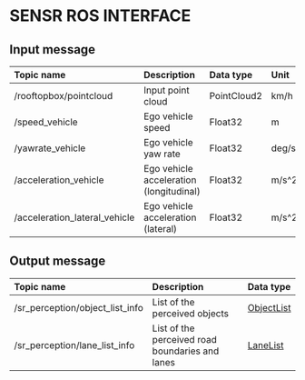 # SENSR ROS INTERFACE

## Input message

| Topic name                    | Description                                | Data type     | Unit   |
| :---------------------------- | :----------------------------------------- | :------------ | :----- |
| /rooftopbox/pointcloud        | Input point cloud                          | PointCloud2   | km/h   |
| /speed_vehicle                | Ego vehicle speed                          | Float32       | m      |
| /yawrate_vehicle              | Ego vehicle yaw rate                       | Float32       | deg/s  |
| /acceleration_vehicle         | Ego vehicle acceleration (longitudinal)    | Float32       | m/s^2  |
| /acceleration_lateral_vehicle | Ego vehicle acceleration (lateral)         | Float32       | m/s^2  |

## Output message

| Topic name                      | Description                                       | Data type    |
| :------------------------------ | :------------------------------------------------ | :----------- |
| /sr_perception/object_list_info | List of the perceived objects                     | [ObjectList](msg/ObjectList.msg) |
| /sr_perception/lane_list_info   | List of the perceived road boundaries and lanes   | [LaneList](msg/LaneList.msg) |
